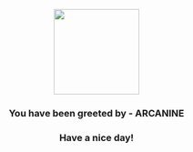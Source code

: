 <p align="center">
            <img src="https://raw.githubusercontent.com/PokeAPI/sprites/master/sprites/pokemon/59.png" width="150" height="150">
          </p>
          <h3 align="center">You have been greeted by - <b>ARCANINE</b></h3>
          <h3 align="center">Have a nice day!</h3>
